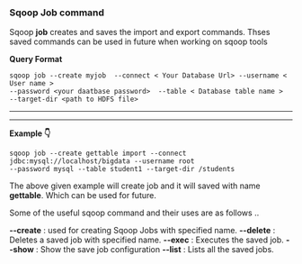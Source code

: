 ### Sqoop Job command
 
Sqoop **job** creates and saves the import and export commands. Thses saved commands can be used in future when 
working on sqoop tools

**Query Format**

```
sqoop job --create myjob  --connect < Your Database Url> --username < User name >
--password <your daatbase password>  --table < Database table name > 
--target-dir <path to HDFS file>
```

___
___

**Example :point_down:**

```
sqoop job --create gettable import --connect jdbc:mysql://localhost/bigdata --username root 
--password mysql --table student1 --target-dir /students
```

The above given example will create job and it will saved with name **gettable**. 
Which can be used for future.

Some of the useful sqoop command and their uses are as follows ..


**--create**  : used for creating Sqoop Jobs with specified name.
**--delete**  :  Deletes a saved job with specified name.
**--exec**  :  Executes the saved job.
**--show**  :  Show the save job configuration
**--list**  :  Lists all the saved jobs.

